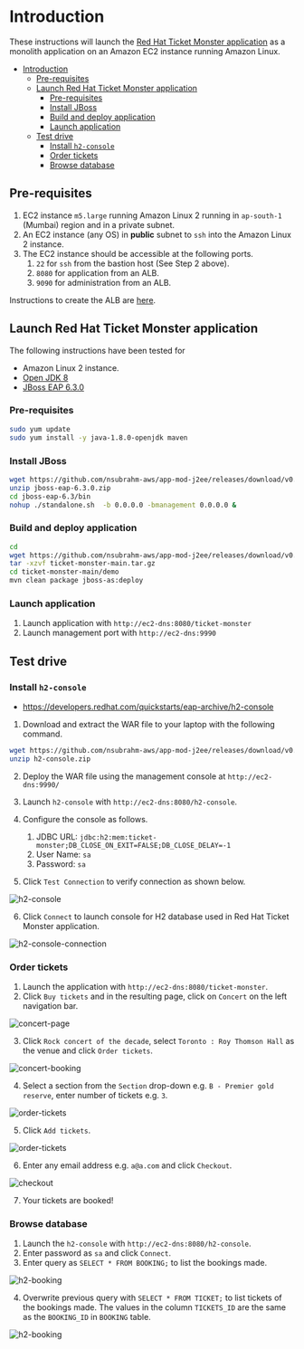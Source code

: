 # Introduction
These instructions will launch the [Red Hat Ticket Monster application](https://developers.redhat.com/ticket-monster) as a monolith application on an Amazon EC2 instance running Amazon Linux.

- [Introduction](#introduction)
  - [Pre-requisites](#pre-requisites)
  - [Launch Red Hat Ticket Monster application](#launch-red-hat-ticket-monster-application)
    - [Pre-requisites](#pre-requisites-1)
    - [Install JBoss](#install-jboss)
    - [Build and deploy application](#build-and-deploy-application)
    - [Launch application](#launch-application)
  - [Test drive](#test-drive)
    - [Install `h2-console`](#install-h2-console)
    - [Order tickets](#order-tickets)
    - [Browse database](#browse-database)

## Pre-requisites

1. EC2 instance `m5.large` running Amazon Linux 2 running in `ap-south-1` (Mumbai) region and in a private subnet.
2. An EC2 instance (any OS) in **public** subnet to `ssh` into the Amazon Linux 2 instance.
3. The EC2 instance should be accessible at the following ports.
   1. `22` for `ssh` from the bastion host (See Step 2 above).
   2. `8080` for application from an ALB.
   3. `9090` for administration from an ALB.

Instructions to create the ALB are [here](#create-an-alb).

## Launch Red Hat Ticket Monster application

The following instructions have been tested for

- Amazon Linux 2 instance.
- [Open JDK 8](https://openjdk.java.net/install/)
- [JBoss EAP 6.3.0](https://developers.redhat.com/products/eap/overview?referrer=jbd)

### Pre-requisites

```bash
sudo yum update
sudo yum install -y java-1.8.0-openjdk maven
```

### Install JBoss

```bash
wget https://github.com/nsubrahm-aws/app-mod-j2ee/releases/download/v0.0.0/jboss-eap-6.3.0.zip
unzip jboss-eap-6.3.0.zip
cd jboss-eap-6.3/bin
nohup ./standalone.sh  -b 0.0.0.0 -bmanagement 0.0.0.0 &
```

### Build and deploy application

```bash
cd
wget https://github.com/nsubrahm-aws/app-mod-j2ee/releases/download/v0.0.0/ticket-monster-main.tar.gz
tar -xzvf ticket-monster-main.tar.gz
cd ticket-monster-main/demo
mvn clean package jboss-as:deploy
```

### Launch application

1. Launch application with `http://ec2-dns:8080/ticket-monster`
2. Launch management port with `http://ec2-dns:9990`

## Test drive

### Install `h2-console`

- https://developers.redhat.com/quickstarts/eap-archive/h2-console

1. Download and extract the WAR file to your laptop with the following command.

```bash
wget https://github.com/nsubrahm-aws/app-mod-j2ee/releases/download/v0.0.0/h2-console.zip
unzip h2-console.zip
```

2. Deploy the WAR file using the management console at `http://ec2-dns:9990/`

3. Launch `h2-console` with `http://ec2-dns:8080/h2-console`.

4. Configure the console as follows.
   1. JDBC URL: `jdbc:h2:mem:ticket-monster;DB_CLOSE_ON_EXIT=FALSE;DB_CLOSE_DELAY=-1`
   2. User Name: `sa`
   3. Password: `sa`

5. Click `Test Connection` to verify connection as shown below.

![h2-console](png/0.png)

6. Click `Connect` to launch console for H2 database used in Red Hat Ticket Monster application.

![h2-console-connection](png/1.png)

### Order tickets

1. Launch the application with `http://ec2-dns:8080/ticket-monster`.
2. Click `Buy tickets` and in the resulting page, click on `Concert` on the left navigation bar.

![concert-page](../png/2.png)

3. Click `Rock concert of the decade`, select `Toronto : Roy Thomson Hall` as the venue and click `Order tickets`.

![concert-booking](../png/3.png)

4. Select a section from the `Section` drop-down e.g. `B - Premier gold reserve`, enter number of tickets e.g. `3`.

![order-tickets](../png/4.png)

5. Click `Add tickets`.

![order-tickets](../png/5.png)

6. Enter any email address e.g. `a@a.com` and click `Checkout`.

![checkout](../png/6.png)

7. Your tickets are booked!

### Browse database

1. Launch the `h2-console` with `http://ec2-dns:8080/h2-console`.
2. Enter password as `sa` and click `Connect`.
3. Enter query as `SELECT * FROM BOOKING;` to list the bookings made.

![h2-booking](../png/7.png)

4. Overwrite previous query with `SELECT * FROM TICKET;` to list tickets of the bookings made. The values in the column `TICKETS_ID` are the same as the `BOOKING_ID` in `BOOKING` table.

![h2-booking](../png/8.png)